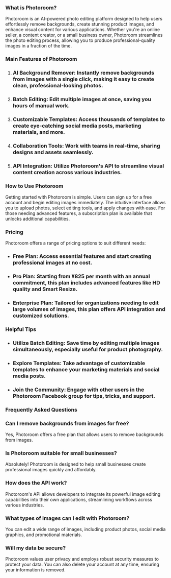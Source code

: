 ### What is Photoroom?

Photoroom is an AI-powered photo editing platform designed to help users effortlessly remove backgrounds, create stunning product images, and enhance visual content for various applications. Whether you're an online seller, a content creator, or a small business owner, Photoroom streamlines the photo editing process, allowing you to produce professional-quality images in a fraction of the time.

### Main Features of Photoroom

1. ### AI Background Remover: Instantly remove backgrounds from images with a single click, making it easy to create clean, professional-looking photos.
2. ### Batch Editing: Edit multiple images at once, saving you hours of manual work.
3. ### Customizable Templates: Access thousands of templates to create eye-catching social media posts, marketing materials, and more.
4. ### Collaboration Tools: Work with teams in real-time, sharing designs and assets seamlessly.
5. ### API Integration: Utilize Photoroom's API to streamline visual content creation across various industries.

### How to Use Photoroom

Getting started with Photoroom is simple. Users can sign up for a free account and begin editing images immediately. The intuitive interface allows you to upload photos, select editing tools, and apply changes with ease. For those needing advanced features, a subscription plan is available that unlocks additional capabilities.

### Pricing

Photoroom offers a range of pricing options to suit different needs:

- ### Free Plan: Access essential features and start creating professional images at no cost.
- ### Pro Plan: Starting from ¥825 per month with an annual commitment, this plan includes advanced features like HD quality and Smart Resize.
- ### Enterprise Plan: Tailored for organizations needing to edit large volumes of images, this plan offers API integration and customized solutions.

### Helpful Tips

- ### Utilize Batch Editing: Save time by editing multiple images simultaneously, especially useful for product photography.
- ### Explore Templates: Take advantage of customizable templates to enhance your marketing materials and social media posts.
- ### Join the Community: Engage with other users in the Photoroom Facebook group for tips, tricks, and support.

### Frequently Asked Questions

### Can I remove backgrounds from images for free?  
Yes, Photoroom offers a free plan that allows users to remove backgrounds from images.

### Is Photoroom suitable for small businesses?  
Absolutely! Photoroom is designed to help small businesses create professional images quickly and affordably.

### How does the API work?  
Photoroom's API allows developers to integrate its powerful image editing capabilities into their own applications, streamlining workflows across various industries.

### What types of images can I edit with Photoroom?  
You can edit a wide range of images, including product photos, social media graphics, and promotional materials.

### Will my data be secure?  
Photoroom values user privacy and employs robust security measures to protect your data. You can also delete your account at any time, ensuring your information is removed.